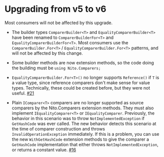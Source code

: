 # Upgrading from v5 to v6

Most consumers will not be affected by this upgrade.

- The builder types `ComparerBuilder<T>` and `EqualityComparerBuilder<T>` have been renamed to `ComparerBuilderFor<T>` and `EqualityComparerBuilderFor<T>`. Most consumers use the `ComparerBuilder.For<T>` / `EqualityComparerBuilder.For<T>` patterns, and will not be affected by this change.

- Some builder methods are now extension methods, so the code doing the building must be `using Nito.Comparers;`

- `EqualityComparerBuilder.For<T>()` no longer supports `Reference()` if `T` is a value type, since reference comparers don't make sense for value types. Technically, these could be created before, but they were not useful. [#21](https://github.com/StephenCleary/Comparers/issues/21)

- Plain `IComparer<T>` comparers are no longer supported as source comparers by the Nito.Comparers extension methods. They must also implement `IEqualityComparer<T>` or `IEqualityComparer`. Previously, the behavior in this scenario was to throw `NotImplementedException` if `GetHashCode` was ever called. The new behavior detects this scenario at the time of comparer construction and throws `InvalidOperationException` immediately. If this is a problem, you can use the new `WithGetHashCode` extension methods to give the comparer a `GetHashCode` implementation that either throws `NotImplementedException`, or returns a constant value. [#16](https://github.com/StephenCleary/Comparers/issues/16)
